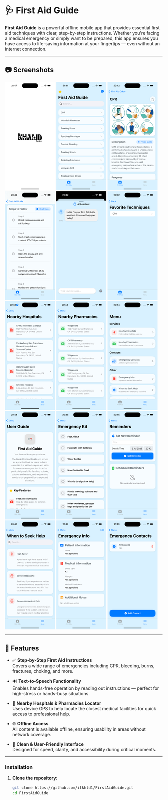 # 🩺 First Aid Guide

**First Aid Guide** is a powerful offline mobile app that provides essential first aid techniques with clear, step-by-step instructions. Whether you're facing a medical emergency or simply want to be prepared, this app ensures you have access to life-saving information at your fingertips — even without an internet connection.

---

## 📷 Screenshots

<p float="left">
  <img width="160" src="ScreenShots/Simulator Screenshot - iPhone 15 Pro - 2025-07-02 at 21.47.41.png">
  <img width="160" src="ScreenShots/Simulator Screenshot - iPhone 15 Pro - 2025-07-02 at 21.41.53.png">
  <img width="160" src="ScreenShots/Simulator Screenshot - iPhone 15 Pro - 2025-07-02 at 20.42.11.png">
  <img width="160" src="ScreenShots/Simulator Screenshot - iPhone 15 Pro - 2025-07-02 at 20.42.16.png">
  <img width="160" src="ScreenShots/Simulator Screenshot - iPhone 15 Pro - 2025-07-02 at 20.42.24.png">
  <img width="160" src="ScreenShots/Simulator Screenshot - iPhone 15 Pro - 2025-07-02 at 20.42.35.png">
  <img width="160" src="ScreenShots/Simulator Screenshot - iPhone 15 Pro - 2025-07-02 at 20.43.55.png">
  <img width="160" src="ScreenShots/Simulator Screenshot - iPhone 15 Pro - 2025-07-02 at 20.44.00.png">
  <img width="160" src="ScreenShots/Simulator Screenshot - iPhone 15 Pro - 2025-07-02 at 20.44.15.png">
  <img width="160" src="ScreenShots/Simulator Screenshot - iPhone 15 Pro - 2025-07-02 at 20.44.54.png">
  <img width="160" src="ScreenShots/Simulator Screenshot - iPhone 15 Pro - 2025-07-02 at 20.45.01.png">
  <img width="160" src="ScreenShots/Simulator Screenshot - iPhone 15 Pro - 2025-07-02 at 20.45.06.png">
  <img width="160" src="ScreenShots/Simulator Screenshot - iPhone 15 Pro - 2025-07-02 at 20.45.11.png">  
  <img width="160" src="ScreenShots/Simulator Screenshot - iPhone 15 Pro - 2025-07-02 at 21.47.53.png">
  <img width="160" src="ScreenShots/Simulator Screenshot - iPhone 15 Pro - 2025-07-02 at 21.49.03.png">
</p>

---

## 📱 Features

- ✅ **Step-by-Step First Aid Instructions**  
  Covers a wide range of emergencies including CPR, bleeding, burns, fractures, choking, and more.

- 🔊 **Text-to-Speech Functionality**  
  Enables hands-free operation by reading out instructions — perfect for high-stress or hands-busy situations.

- 📍 **Nearby Hospitals & Pharmacies Locator**  
  Uses device GPS to help locate the closest medical facilities for quick access to professional help.

- 🌐 **Offline Access**  
  All content is available offline, ensuring usability in areas without network coverage.

- 🎯 **Clean & User-Friendly Interface**  
  Designed for speed, clarity, and accessibility during critical moments.

---

### Installation

1. **Clone the repository:**
   ```bash
   git clone https://github.com/itkhld1/FirstAidGuide.git
   cd FirstAidGuide
